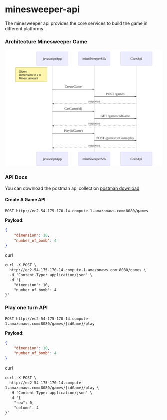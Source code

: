# minesweeper-api
The minesweeper api provides the core services to build the game in different platforms.

### Architecture Minesweeper Game

![Architecture Minesweeper Game](./docs/diagrams/sequence-diagram.svg)

### API Docs

You can download the postman api collection <a href="./docs/postman/minesweeper.postman_collection.json" download>postman download</a>

#### Create A Game API

```
POST http://ec2-54-175-170-14.compute-1.amazonaws.com:8080/games
```
**Payload:**
```json
{
	"dimension": 10,
	"number_of_bomb": 4 
}
```
curl
```
curl -X POST \
  http://ec2-54-175-170-14.compute-1.amazonaws.com:8080/games \
  -H 'Content-Type: application/json' \
  -d '{
	"dimension": 10,
	"number_of_bomb": 4 
}'
```

### Play one turn API

```
POST http://ec2-54-175-170-14.compute-1.amazonaws.com:8080/games/{idGame}/play
```
**Payload:**
```json
{
	"dimension": 10,
	"number_of_bomb": 4 
}
```
curl
```
curl -X POST \
  http://ec2-54-175-170-14.compute-1.amazonaws.com:8080/games/{idGame}/play \
  -H 'Content-Type: application/json' \
  -d '{
	"row": 0,
	"column": 4 
}'
```



